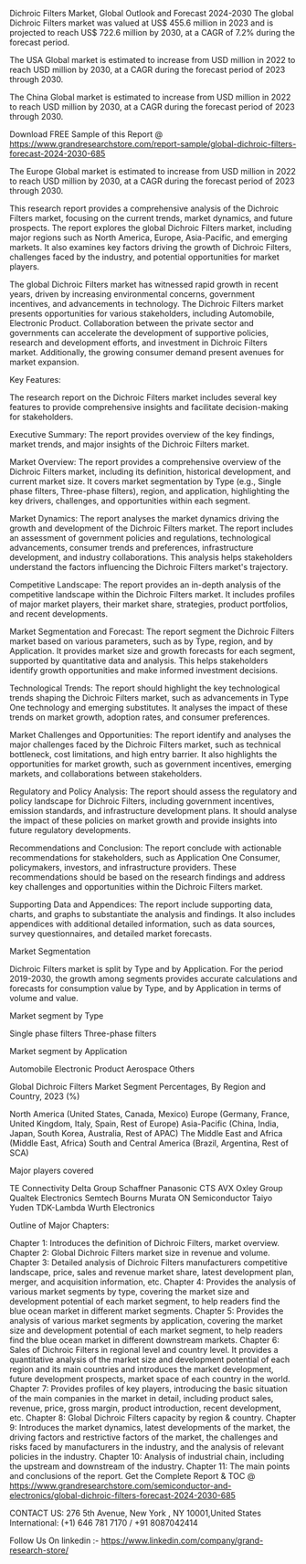 Dichroic Filters Market, Global Outlook and Forecast 2024-2030
The global Dichroic Filters market was valued at US$ 455.6 million in 2023 and is projected to reach US$ 722.6 million by 2030, at a CAGR of 7.2% during the forecast period.

The USA Global market is estimated to increase from USD million in 2022 to reach USD million by 2030, at a CAGR during the forecast period of 2023 through 2030.

The China Global market is estimated to increase from USD million in 2022 to reach USD million by 2030, at a CAGR during the forecast period of 2023 through 2030.

Download FREE Sample of this Report @ https://www.grandresearchstore.com/report-sample/global-dichroic-filters-forecast-2024-2030-685

The Europe Global market is estimated to increase from USD million in 2022 to reach USD million by 2030, at a CAGR during the forecast period of 2023 through 2030.

This research report provides a comprehensive analysis of the Dichroic Filters market, focusing on the current trends, market dynamics, and future prospects. The report explores the global Dichroic Filters market, including major regions such as North America, Europe, Asia-Pacific, and emerging markets. It also examines key factors driving the growth of Dichroic Filters, challenges faced by the industry, and potential opportunities for market players.

The global Dichroic Filters market has witnessed rapid growth in recent years, driven by increasing environmental concerns, government incentives, and advancements in technology. The Dichroic Filters market presents opportunities for various stakeholders, including Automobile, Electronic Product. Collaboration between the private sector and governments can accelerate the development of supportive policies, research and development efforts, and investment in Dichroic Filters market. Additionally, the growing consumer demand present avenues for market expansion.

Key Features:

The research report on the Dichroic Filters market includes several key features to provide comprehensive insights and facilitate decision-making for stakeholders.

Executive Summary: The report provides overview of the key findings, market trends, and major insights of the Dichroic Filters market.

Market Overview: The report provides a comprehensive overview of the Dichroic Filters market, including its definition, historical development, and current market size. It covers market segmentation by Type (e.g., Single phase filters, Three-phase filters), region, and application, highlighting the key drivers, challenges, and opportunities within each segment.

Market Dynamics: The report analyses the market dynamics driving the growth and development of the Dichroic Filters market. The report includes an assessment of government policies and regulations, technological advancements, consumer trends and preferences, infrastructure development, and industry collaborations. This analysis helps stakeholders understand the factors influencing the Dichroic Filters market's trajectory.

Competitive Landscape: The report provides an in-depth analysis of the competitive landscape within the Dichroic Filters market. It includes profiles of major market players, their market share, strategies, product portfolios, and recent developments.

Market Segmentation and Forecast: The report segment the Dichroic Filters market based on various parameters, such as by Type, region, and by Application. It provides market size and growth forecasts for each segment, supported by quantitative data and analysis. This helps stakeholders identify growth opportunities and make informed investment decisions.

Technological Trends: The report should highlight the key technological trends shaping the Dichroic Filters market, such as advancements in Type One technology and emerging substitutes. It analyses the impact of these trends on market growth, adoption rates, and consumer preferences.

Market Challenges and Opportunities: The report identify and analyses the major challenges faced by the Dichroic Filters market, such as technical bottleneck, cost limitations, and high entry barrier. It also highlights the opportunities for market growth, such as government incentives, emerging markets, and collaborations between stakeholders.

Regulatory and Policy Analysis: The report should assess the regulatory and policy landscape for Dichroic Filters, including government incentives, emission standards, and infrastructure development plans. It should analyse the impact of these policies on market growth and provide insights into future regulatory developments.

Recommendations and Conclusion: The report conclude with actionable recommendations for stakeholders, such as Application One Consumer, policymakers, investors, and infrastructure providers. These recommendations should be based on the research findings and address key challenges and opportunities within the Dichroic Filters market.

Supporting Data and Appendices: The report include supporting data, charts, and graphs to substantiate the analysis and findings. It also includes appendices with additional detailed information, such as data sources, survey questionnaires, and detailed market forecasts.

Market Segmentation

Dichroic Filters market is split by Type and by Application. For the period 2019-2030, the growth among segments provides accurate calculations and forecasts for consumption value by Type, and by Application in terms of volume and value.

Market segment by Type

Single phase filters
Three-phase filters

Market segment by Application

Automobile
Electronic Product
Aerospace
Others

Global Dichroic Filters Market Segment Percentages, By Region and Country, 2023 (%)

North America (United States, Canada, Mexico)
Europe (Germany, France, United Kingdom, Italy, Spain, Rest of Europe)
Asia-Pacific (China, India, Japan, South Korea, Australia, Rest of APAC)
The Middle East and Africa (Middle East, Africa)
South and Central America (Brazil, Argentina, Rest of SCA)

Major players covered

TE Connectivity
Delta Group
Schaffner
Panasonic
CTS
AVX
Oxley Group
Qualtek Electronics
Semtech
Bourns
Murata
ON Semiconductor
Taiyo Yuden
TDK-Lambda
Wurth Electronics

Outline of Major Chapters:

Chapter 1: Introduces the definition of Dichroic Filters, market overview.
Chapter 2: Global Dichroic Filters market size in revenue and volume.
Chapter 3: Detailed analysis of Dichroic Filters manufacturers competitive landscape, price, sales and revenue market share, latest development plan, merger, and acquisition information, etc.
Chapter 4: Provides the analysis of various market segments by type, covering the market size and development potential of each market segment, to help readers find the blue ocean market in different market segments.
Chapter 5: Provides the analysis of various market segments by application, covering the market size and development potential of each market segment, to help readers find the blue ocean market in different downstream markets.
Chapter 6: Sales of Dichroic Filters in regional level and country level. It provides a quantitative analysis of the market size and development potential of each region and its main countries and introduces the market development, future development prospects, market space of each country in the world.
Chapter 7: Provides profiles of key players, introducing the basic situation of the main companies in the market in detail, including product sales, revenue, price, gross margin, product introduction, recent development, etc.
Chapter 8: Global Dichroic Filters capacity by region & country.
Chapter 9: Introduces the market dynamics, latest developments of the market, the driving factors and restrictive factors of the market, the challenges and risks faced by manufacturers in the industry, and the analysis of relevant policies in the industry.
Chapter 10: Analysis of industrial chain, including the upstream and downstream of the industry.
Chapter 11: The main points and conclusions of the report.
Get the Complete Report & TOC @ https://www.grandresearchstore.com/semiconductor-and-electronics/global-dichroic-filters-forecast-2024-2030-685

CONTACT US:
276 5th Avenue, New York , NY 10001,United States
International: (+1) 646 781 7170 / +91 8087042414

Follow Us On linkedin :- https://www.linkedin.com/company/grand-research-store/
